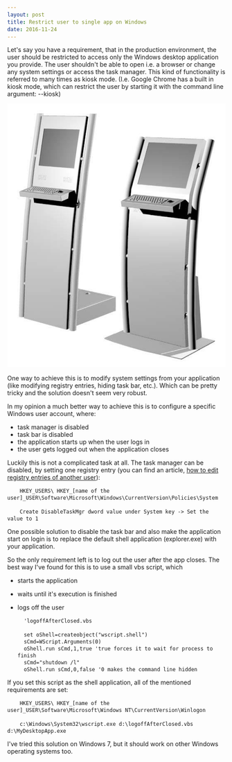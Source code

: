 ```yaml
---
layout: post
title: Restrict user to single app on Windows
date: 2016-11-24
---
```


Let's say you have a requirement, that in the production environment, the user should be restricted to access only the Windows desktop application you provide.
The user shouldn't be able to open i.e. a browser or change any system settings or access the task manager.
This kind of functionality is referred to many times as kiosk mode. 
(I.e. Google Chrome has a built in kiosk mode, which can restrict the user by starting it with the command line argument: --kiosk)

![alt text](https://github.com/BalintPogatsa/BalintPogatsa.github.io/raw/master/img/kiosk.jpg "Kiosk computer")

One way to achieve this is to modify system settings from your application (like modifying registry entries, hiding task bar, etc.).
Which can be pretty tricky and the solution doesn't seem very robust.

In my opinion a much better way to achieve this is to configure a specific Windows user account, where:
- task manager is disabled
- task bar is disabled
- the application starts up when the user logs in
- the user gets logged out when the application closes
 
Luckily this is not a complicated task at all.
The task manager can be disabled, by setting one registry entry (you can find an article, [how to edit registry entries of another user](http://www.ghacks.net/2008/03/12/windows-tip-edit-user-registry-of-other-users/ "how to edit registry entries of another user")):

        HKEY_USERS\ HKEY_[name of the user]_USER\Software\Microsoft\Windows\CurrentVersion\Policies\System
        
        Create DisableTaskMgr dword value under System key -> Set the value to 1

One possible solution to disable the task bar and also make the application start on login is to replace the default shell application (explorer.exe) with your application.

So the only requirement left is to log out the user after the app closes. The best way I've found for this is to use a small vbs script, which
- starts the application
- waits until it's execution is finished
- logs off the user
 
        'logoffAfterClosed.vbs
 
        set oShell=createobject("wscript.shell")
        sCmd=WScript.Arguments(0)
        oShell.run sCmd,1,true 'true forces it to wait for process to finish
        sCmd="shutdown /l"
        oShell.run sCmd,0,false '0 makes the command line hidden

If you set this script as the shell application, all of the mentioned requirements are set:

        HKEY_USERS\ HKEY_[name of the user]_USER\Software\Microsoft\Windows NT\CurrentVersion\Winlogon
        
        c:\Windows\System32\wscript.exe d:\logoffAfterClosed.vbs d:\MyDesktopApp.exe

I've tried this solution on Windows 7, but it should work on other Windows operating systems too.